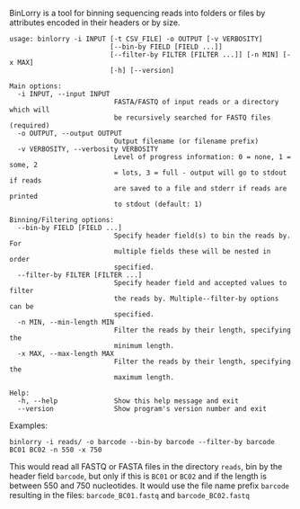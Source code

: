 BinLorry is a tool for binning sequencing reads into folders or files by
attributes encoded in their headers or by size.

```
usage: binlorry -i INPUT [-t CSV_FILE] -o OUTPUT [-v VERBOSITY]
                         [--bin-by FIELD [FIELD ...]]
                         [--filter-by FILTER [FILTER ...]] [-n MIN] [-x MAX]
                         [-h] [--version]

Main options:
  -i INPUT, --input INPUT
                          FASTA/FASTQ of input reads or a directory which will
                          be recursively searched for FASTQ files (required)
  -o OUTPUT, --output OUTPUT
                          Output filename (or filename prefix)
  -v VERBOSITY, --verbosity VERBOSITY
                          Level of progress information: 0 = none, 1 = some, 2
                          = lots, 3 = full - output will go to stdout if reads
                          are saved to a file and stderr if reads are printed
                          to stdout (default: 1)

Binning/Filtering options:
  --bin-by FIELD [FIELD ...]
                          Specify header field(s) to bin the reads by. For
                          multiple fields these will be nested in order
                          specified.
  --filter-by FILTER [FILTER ...]
                          Specify header field and accepted values to filter
                          the reads by. Multiple--filter-by options can be
                          specified.
  -n MIN, --min-length MIN
                          Filter the reads by their length, specifying the
                          minimum length.
  -x MAX, --max-length MAX
                          Filter the reads by their length, specifying the
                          maximum length.

Help:
  -h, --help              Show this help message and exit
  --version               Show program's version number and exit
```

Examples:

`binlorry -i reads/ -o barcode --bin-by barcode --filter-by barcode BC01 BC02 -n 550 -x 750`

This would read all FASTQ or FASTA files in the directory `reads`, bin by the header field `barcode`, but only if this is `BC01` or `BC02` and if the length is between 550 and 750 nucleotides.
It would use the file name prefix `barcode` resulting in the files: `barcode_BC01.fastq` and `barcode_BC02.fastq`
